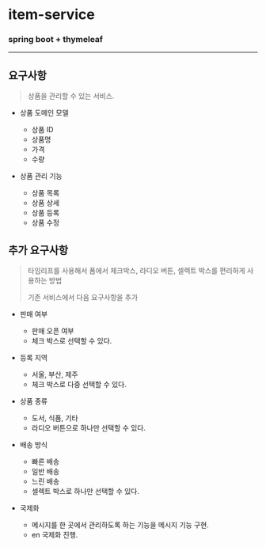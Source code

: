 # item-service
### spring boot + thymeleaf
<hr>

## 요구사항
> 상품을 관리할 수 있는 서비스.
 
- 상품 도메인 모델
  - 상품 ID
  - 상품명
  - 가격
  - 수량

- 상품 관리 기능
  - 상품 목록
  - 상품 상세
  - 상품 등록
  - 상품 수정

## 추가 요구사항

> 타임리프를 사용해서 폼에서 체크박스, 라디오 버튼, 셀렉트 박스를 편리하게 사용하는 방법
> 
> 기존 서비스에서 다음 요구사항을 추가

- 판매 여부
  - 판매 오픈 여부
  - 체크 박스로 선택할 수 있다.
  
- 등록 지역
  - 서울, 부산, 제주
  - 체크 박스로 다중 선택할 수 있다.
  
- 상품 종류
  - 도서, 식품, 기타
  - 라디오 버튼으로 하나만 선택할 수 있다.
  
- 배송 방식
  - 빠른 배송
  - 일반 배송
  - 느린 배송
  - 셀렉트 박스로 하나만 선택할 수 있다.

- 국제화
  - 메시지를 한 곳에서 관리하도록 하는 기능을 메시지 기능 구현.
  - en 국제화 진행.
